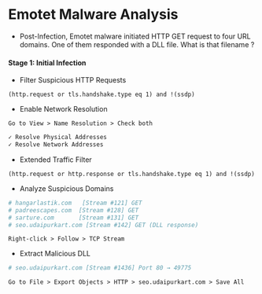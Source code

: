# Emotet Malware Analysis

- Post-Infection, Emotet malware initiated HTTP GET request to four URL domains. One of them responded with a DLL file. What is that filename ?

#### Stage 1: Initial Infection

- Filter Suspicious HTTP Requests

`(http.request or tls.handshake.type eq 1) and !(ssdp)`

- Enable Network Resolution

`Go to View > Name Resolution > Check both` 

```sh
✓ Resolve Physical Addresses
✓ Resolve Network Addresses
```

- Extended Traffic Filter

`(http.request or http.response or tls.handshake.type eq 1) and !(ssdp)`

- Analyze Suspicious Domains

```sh
# hangarlastik.com   [Stream #121] GET
# padreescapes.com  [Stream #128] GET
# sarture.com       [Stream #131] GET
# seo.udaipurkart.com [Stream #142] GET (DLL response)
```

`Right-click > Follow > TCP Stream`

- Extract Malicious DLL

```sh
# seo.udaipurkart.com [Stream #1436] Port 80 → 49775
```

`Go to File > Export Objects > HTTP > seo.udaipurkart.com > Save All`

